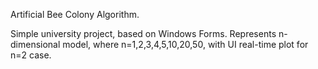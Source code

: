 Artificial Bee Colony Algorithm.

Simple university project, based on Windows Forms. Represents n-dimensional model, where n=1,2,3,4,5,10,20,50, with UI real-time plot for n=2 case.
